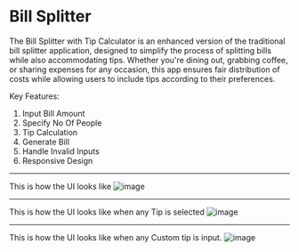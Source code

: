 # Bill Splitter

The Bill Splitter with Tip Calculator is an enhanced version of the traditional bill splitter application, designed to simplify the process of splitting bills while also accommodating tips. Whether you're dining out, grabbing coffee, or sharing expenses for any occasion, this app ensures fair distribution of costs while allowing users to include tips according to their preferences.

Key Features:

1. Input Bill Amount 
2. Specify No Of People 
3. Tip Calculation 
4. Generate Bill 
5. Handle Invalid Inputs  
6. Responsive Design

-------------------------------------------------------------------------------------------------------------------------------------------------------------------------------------------
This is how the UI looks like
![image](https://github.com/skykunnu/Bill-Splitter/assets/73191595/77bbdb92-90d0-4d7f-82d2-90a70ef095dc)

--------------------------------------------------------------------------------------------------------------------------------------------
This is how the UI looks like when any Tip is selected
![image](https://github.com/skykunnu/Bill-Splitter/assets/73191595/db877429-04e7-4316-aff3-802dc6e96164)

------------------------------------------------------------------------------------------------------------------------------------------
This is how the UI looks like when any Custom tip is input. 
![image](https://github.com/skykunnu/Bill-Splitter/assets/73191595/5fd393d5-18a8-4677-963c-547a27b3aa90)
